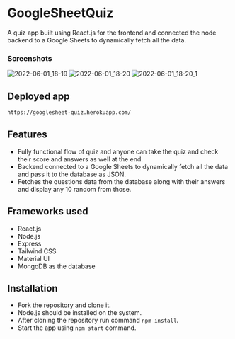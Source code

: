 # GoogleSheetQuiz

A quiz app built using React.js for the frontend and connected the node backend to a Google Sheets to dynamically fetch all the data.

### Screenshots

![2022-06-01_18-19](https://user-images.githubusercontent.com/47355538/178737313-ff179d14-f47f-4844-8ded-8ef251564450.png)
![2022-06-01_18-20](https://user-images.githubusercontent.com/47355538/178737844-a6e63fb0-1524-4f0c-9df7-1f2d6884f0d0.png)
![2022-06-01_18-20_1](https://user-images.githubusercontent.com/47355538/178737889-995f977c-6e5f-4ac6-900e-1d8fce48dd49.png)

## Deployed app

```sh
https://googlesheet-quiz.herokuapp.com/
```

## Features

- Fully functional flow of quiz and anyone can take the quiz and check their score and answers as well at the end.
- Backend connected to a Google Sheets to dynamically fetch all the data and pass it to the database as JSON.
- Fetches the questions data from the database along with their answers and display any 10 random from those.

## Frameworks used

- React.js
- Node.js
- Express
- Tailwind CSS
- Material UI 
- MongoDB as the database

## Installation 

- Fork the repository and clone it.
- Node.js should be installed on the system.
- After cloning the repository run command `npm install`.
- Start the app using `npm start` command.
